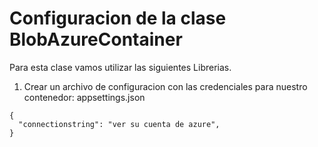 # Configuracion de la clase BlobAzureContainer
Para esta clase vamos utilizar las siguientes Librerias. 

1. Crear un archivo de configuracion con las credenciales para nuestro contenedor: appsettings.json

```b
{
  "connectionstring": "ver su cuenta de azure",  
}
```